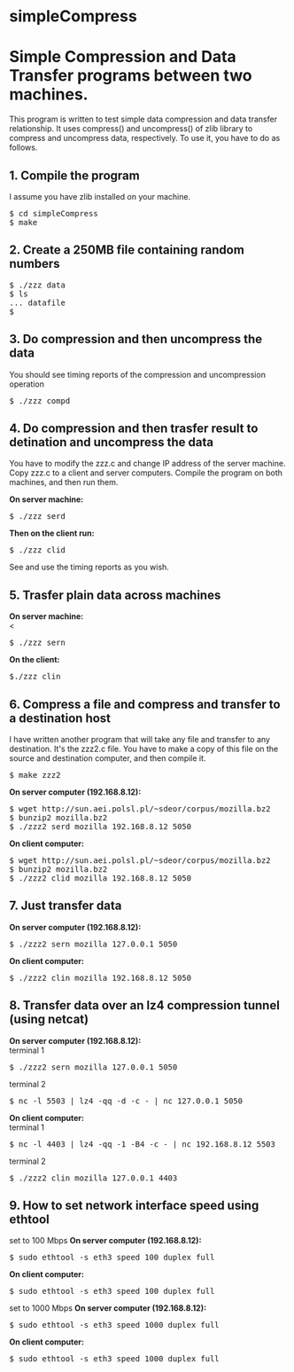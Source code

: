 # simpleCompress
<h1>Simple Compression and Data Transfer programs between two machines.</h1>
<p><p>
This program is written to test simple data compression and data transfer relationship. 
It uses compress() and uncompress() of zlib library to compress and uncompress data, respectively. 
To use it, you have to do as follows.
<p><p>
<h2>1. Compile the program</h2>
I assume you have zlib installed on your machine. 
<pre>
$ cd simpleCompress
$ make
</pre>
<p><p>
<h2>2. Create a 250MB file containing random numbers</h2>
<p><p>
<pre>
$ ./zzz data
$ ls 
... datafile
$
</pre>
<p><p>
<h2>3. Do compression and then uncompress the data</h2>
<p><p>
You should see timing reports of the compression and uncompression operation
<pre>
$ ./zzz compd
</pre>
<p><p>
<h2>4. Do compression and then trasfer result to detination and uncompress the data</h2>
<p><p>
You have to modify the zzz.c and change IP address of the server machine. Copy zzz.c to 
a client and server computers. Compile the program on both machines, and then run them. 
<p><p>
<b>On server machine:</b><br>
<pre>
$ ./zzz serd
</pre>
<b>Then on the client run:</b><br>
<pre>
$ ./zzz clid
</pre>
See and use the timing reports as you wish. 
<p><p>
<h2>5. Trasfer plain data across machines</h2>
<p><p>
<b>On server machine:</b><br>
<<pre>
$ ./zzz sern
</pre>
<b>On the client:</b><br>
<pre>
$./zzz clin
</pre>
<p><p>
<h2>6. Compress a file and compress and transfer to a destination host</h2>
<p><p>
I have written another program that will take any file and transfer to any destination. It's the zzz2.c file. 
You have to make a copy of this file on the source and destination computer, and then compile it. 
<pre>
$ make zzz2
</pre>
<b>On server computer (192.168.8.12):</b>
<pre>
$ wget http://sun.aei.polsl.pl/~sdeor/corpus/mozilla.bz2
$ bunzip2 mozilla.bz2
$ ./zzz2 serd mozilla 192.168.8.12 5050
</pre>
<b>On client computer:</b>
<pre>
$ wget http://sun.aei.polsl.pl/~sdeor/corpus/mozilla.bz2
$ bunzip2 mozilla.bz2
$ ./zzz2 clid mozilla 192.168.8.12 5050
</pre>
<p><p>
<h2>7. Just transfer data</h2>
<p><p>
<b>On server computer (192.168.8.12):</b>
<pre>
$ ./zzz2 sern mozilla 127.0.0.1 5050
</pre>
<b>On client computer:</b>
<pre>
$ ./zzz2 clin mozilla 192.168.8.12 5050
</pre>
<h2>8. Transfer data over an lz4 compression tunnel (using netcat)</h2>
<p><p>
<b>On server computer (192.168.8.12):</b><br>
terminal 1<br>
<pre>
$ ./zzz2 sern mozilla 127.0.0.1 5050
</pre>
terminal 2<br>
<pre>
$ nc -l 5503 | lz4 -qq -d -c - | nc 127.0.0.1 5050
</pre>
<b>On client computer:</b><br>
terminal 1<br>
<pre>
$ nc -l 4403 | lz4 -qq -1 -B4 -c - | nc 192.168.8.12 5503
</pre>
terminal 2<br>
<pre>
$ ./zzz2 clin mozilla 127.0.0.1 4403
</pre>
<h2>9. How to set network interface speed using ethtool</h2>
<p><p>
set to 100 Mbps
<b>On server computer (192.168.8.12):</b><br>
<pre>
$ sudo ethtool -s eth3 speed 100 duplex full
</pre>
<b>On client computer:</b><br>
<pre>
$ sudo ethtool -s eth3 speed 100 duplex full
</pre>
set to 1000 Mbps
<b>On server computer (192.168.8.12):</b><br>
<pre>
$ sudo ethtool -s eth3 speed 1000 duplex full
</pre>
<b>On client computer:</b><br>
<pre>
$ sudo ethtool -s eth3 speed 1000 duplex full
</pre>
